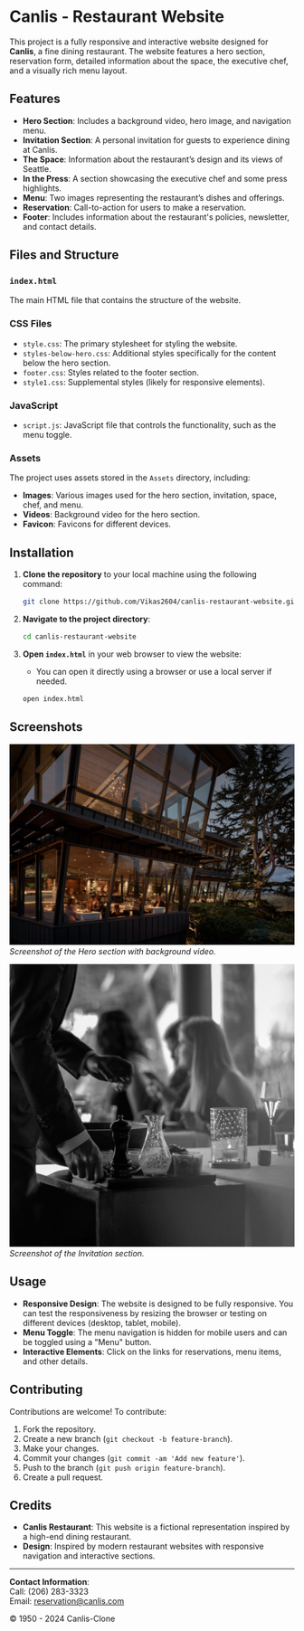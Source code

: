 # Canlis - Restaurant Website

This project is a fully responsive and interactive website designed for **Canlis**, a fine dining restaurant. The website features a hero section, reservation form, detailed information about the space, the executive chef, and a visually rich menu layout.

## Features

- **Hero Section**: Includes a background video, hero image, and navigation menu.
- **Invitation Section**: A personal invitation for guests to experience dining at Canlis.
- **The Space**: Information about the restaurant’s design and its views of Seattle.
- **In the Press**: A section showcasing the executive chef and some press highlights.
- **Menu**: Two images representing the restaurant’s dishes and offerings.
- **Reservation**: Call-to-action for users to make a reservation.
- **Footer**: Includes information about the restaurant's policies, newsletter, and contact details.

## Files and Structure

### `index.html`
The main HTML file that contains the structure of the website.

### CSS Files
- `style.css`: The primary stylesheet for styling the website.
- `styles-below-hero.css`: Additional styles specifically for the content below the hero section.
- `footer.css`: Styles related to the footer section.
- `style1.css`: Supplemental styles (likely for responsive elements).

### JavaScript
- `script.js`: JavaScript file that controls the functionality, such as the menu toggle.

### Assets
The project uses assets stored in the `Assets` directory, including:
- **Images**: Various images used for the hero section, invitation, space, chef, and menu.
- **Videos**: Background video for the hero section.
- **Favicon**: Favicons for different devices.

## Installation

1. **Clone the repository** to your local machine using the following command:

    ```bash
    git clone https://github.com/Vikas2604/canlis-restaurant-website.git
    ```

2. **Navigate to the project directory**:

    ```bash
    cd canlis-restaurant-website
    ```

3. **Open `index.html`** in your web browser to view the website:

    - You can open it directly using a browser or use a local server if needed.

    ```bash
    open index.html
    ```

## Screenshots

![Hero Section](Assets/Images/kevin1.jpg)
*Screenshot of the Hero section with background video.*

![Invitation Section](Assets/Images/kris.jpg)
*Screenshot of the Invitation section.*

## Usage

- **Responsive Design**: The website is designed to be fully responsive. You can test the responsiveness by resizing the browser or testing on different devices (desktop, tablet, mobile).
- **Menu Toggle**: The menu navigation is hidden for mobile users and can be toggled using a "Menu" button.
- **Interactive Elements**: Click on the links for reservations, menu items, and other details.

## Contributing

Contributions are welcome! To contribute:

1. Fork the repository.
2. Create a new branch (`git checkout -b feature-branch`).
3. Make your changes.
4. Commit your changes (`git commit -am 'Add new feature'`).
5. Push to the branch (`git push origin feature-branch`).
6. Create a pull request.

## Credits

- **Canlis Restaurant**: This website is a fictional representation inspired by a high-end dining restaurant.
- **Design**: Inspired by modern restaurant websites with responsive navigation and interactive sections.

---

**Contact Information**:  
Call: (206) 283-3323  
Email: [reservation@canlis.com](mailto:reservation@canlis.com)  

© 1950 - 2024 Canlis-Clone
